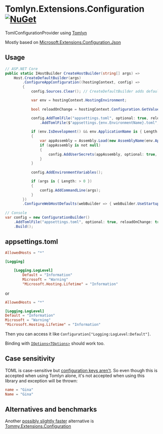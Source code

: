 # Tomlyn.Extensions.Configuration [![NuGet](https://img.shields.io/nuget/v/Tomlyn.Extensions.Configuration)](https://www.nuget.org/packages/Tomlyn.Extensions.Configuration/)
TomlConfigurationProvider using [Tomlyn](https://github.com/xoofx/Tomlyn)

Mostly based on [Microsoft.Extensions.Configuration.Json](https://github.com/dotnet/runtime/tree/main/src/libraries/Microsoft.Extensions.Configuration.Json/src)

## Usage

```cs
// ASP.NET Core
public static IHostBuilder CreateHostBuilder(string[] args) =>
    Host.CreateDefaultBuilder(args)
        .ConfigureAppConfiguration((hostingContext, config) =>
        {
            config.Sources.Clear(); // CreateDefaultBuilder adds default configuration sources like appsettings.json. Here we can remove them

            var env = hostingContext.HostingEnvironment;
            
            bool reloadOnChange = hostingContext.Configuration.GetValue("hostBuilder:reloadConfigOnChange", defaultValue: true);

            config.AddTomlFile("appsettings.toml", optional: true, reloadOnChange: reloadOnChange)
                .AddTomlFile($"appsettings.{env.EnvironmentName}.toml", optional: true, reloadOnChange: reloadOnChange);
                
            if (env.IsDevelopment() && env.ApplicationName is { Length: > 0 })
            {
                var appAssembly = Assembly.Load(new AssemblyName(env.ApplicationName));
                if (appAssembly is not null)
                {
                    config.AddUserSecrets(appAssembly, optional: true, reloadOnChange: reloadOnChange);
                }
            }
            
            config.AddEnvironmentVariables();

            if (args is { Length: > 0 })
            {
                config.AddCommandLine(args);
            }
        })
        .ConfigureWebHostDefaults(webBuilder => { webBuilder.UseStartup<Startup>(); });
        
// Console
var config = new ConfigurationBuilder()
    .AddTomlFile("appsettings.toml", optional: true, reloadOnChange: true)
    .Build();
```

## appsettings.toml

```toml
AllowedHosts = "*"

[Logging]

    [Logging.LogLevel]
        Default = "Information"
        Microsoft = "Warning"
        "Microsoft.Hosting.Lifetime" = "Information"
```
or
```toml
AllowedHosts = "*"

[Logging.LogLevel]
Default = "Information"
Microsoft = "Warning"
"Microsoft.Hosting.Lifetime" = "Information"
```

Then you can access it like `Configuration["Logging:LogLevel:Default"]`. 

Binding with [`IOptions<TOptions>`](https://docs.microsoft.com/en-us/aspnet/core/fundamentals/configuration/options?view=aspnetcore-5.0) should work too.

## Case sensitivity

TOML is case-sensitive but [configuration keys aren't](https://docs.microsoft.com/en-us/aspnet/core/fundamentals/configuration/?view=aspnetcore-5.0#configuration-keys-and-values). So even though this is accepted when using Tomlyn alone, it's not accepted when using this library and exception will be thrown:

```toml
name = "Gina"
Name = "Gina"
```

## Alternatives and benchmarks

Another [possibly slightly faster](https://github.com/bugproof/TomlLibrariesBenchmark) alternative is [Tommy.Extensions.Configuration](https://github.com/dezhidki/Tommy/tree/master/Tommy.Extensions.Configuration)
